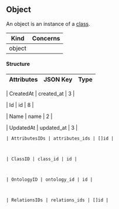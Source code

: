 



Object
----------

An object is an instance of a [class](class.md).



| Kind             | Concerns   |
| ---------------- | ---------- |
| object  |            |

#### Structure
| Attributes    | JSON Key      | Type          |
| ------------- | ------------- | ------------- |

| CreatedAt | created_at | 3 |

| Id | id | 8 |

| Name | name | 2 |

| UpdatedAt | updated_at | 3 |



    | AttributesIDs | attributes_ids | []id |



    | ClassID | class_id | id |



    | OntologyID | ontology_id | id |



    | RelationsIDs | relations_ids | []id |





<!--- generated by metis/doc -->



